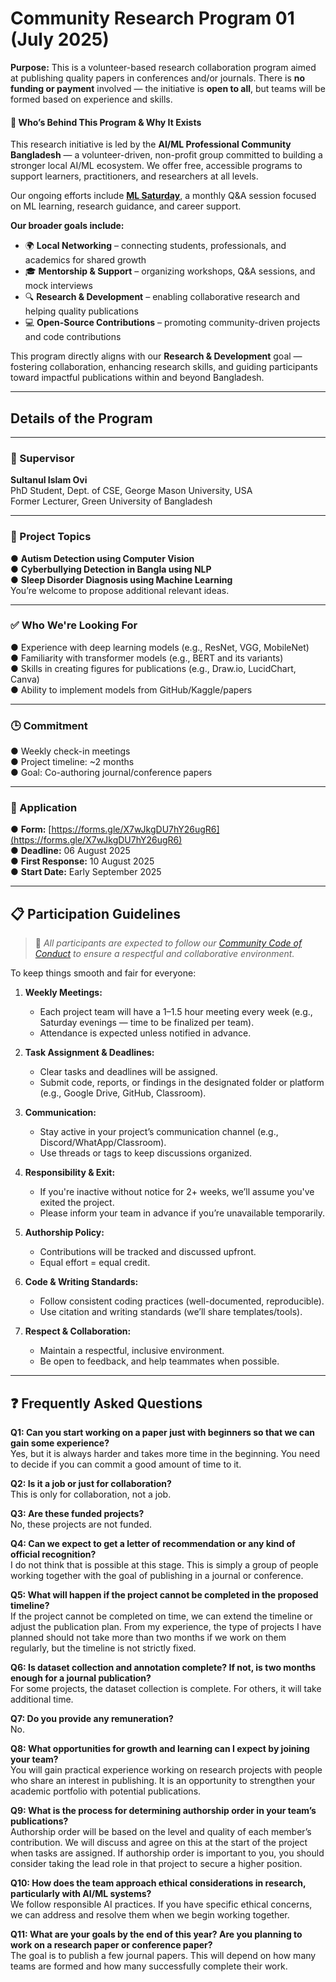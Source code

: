# Community Research Program 01 (July 2025)

**Purpose:**
This is a volunteer-based research collaboration program aimed at publishing quality papers in conferences and/or journals.
There is **no funding or payment** involved — the initiative is **open to all**, but teams will be formed based on experience and skills.

#### 👥 Who’s Behind This Program & Why It Exists

This research initiative is led by the **AI/ML Professional Community Bangladesh** — a volunteer-driven, non-profit group committed to building a stronger local AI/ML ecosystem. We offer free, accessible programs to support learners, practitioners, and researchers at all levels.

Our ongoing efforts include **[ML Saturday](https://youtube.com/playlist?list=PL6_zFMqdurBpU8jlJWujAOHnF_GXX4nEe&si=Wlj6tL8D3ZVyApBa)**, a monthly Q\&A session focused on ML learning, research guidance, and career support.

**Our broader goals include:**

* 🌍 **Local Networking** – connecting students, professionals, and academics for shared growth
* 🎓 **Mentorship & Support** – organizing workshops, Q\&A sessions, and mock interviews
* 🔍 **Research & Development** – enabling collaborative research and helping quality publications
* 💻 **Open-Source Contributions** – promoting community-driven projects and code contributions

This program directly aligns with our **Research & Development** goal — fostering collaboration, enhancing research skills, and guiding participants toward impactful publications within and beyond Bangladesh.

---

## Details of the Program

---

### 🔬 Supervisor

**Sultanul Islam Ovi**  
PhD Student, Dept. of CSE, George Mason University, USA  
Former Lecturer, Green University of Bangladesh

---

### 📌 Project Topics

● **Autism Detection using Computer Vision**  
● **Cyberbullying Detection in Bangla using NLP**  
● **Sleep Disorder Diagnosis using Machine Learning**   
You’re welcome to propose additional relevant ideas.

---

### ✅ Who We're Looking For
● Experience with deep learning models (e.g., ResNet, VGG, MobileNet)  
● Familiarity with transformer models (e.g., BERT and its variants)  
● Skills in creating figures for publications (e.g., Draw\.io, LucidChart, Canva)  
● Ability to implement models from GitHub/Kaggle/papers  

---

### 🕒 Commitment

● Weekly check-in meetings  
● Project timeline: \~2 months  
● Goal: Co-authoring journal/conference papers  

---

### 📝 Application

● **Form:** [https://forms.gle/X7wJkgDU7hY26ugR6](https://forms.gle/X7wJkgDU7hY26ugR6)  
● **Deadline:** 06 August 2025  
● **First Response:** 10 August 2025  
● **Start Date:** Early September 2025  

---

## 📋 Participation Guidelines

> 🔗 *All participants are expected to follow our [Community Code of Conduct](https://github.com/aimlcommunitybd/public-docs/blob/main/legal/code-of-conduct.md) to ensure a respectful and collaborative environment.*

To keep things smooth and fair for everyone:

1. **Weekly Meetings:**

   * Each project team will have a 1–1.5 hour meeting every week (e.g., Saturday evenings — time to be finalized per team).
   * Attendance is expected unless notified in advance.

2. **Task Assignment & Deadlines:**

   * Clear tasks and deadlines will be assigned.
   * Submit code, reports, or findings in the designated folder or platform (e.g., Google Drive, GitHub, Classroom).

3. **Communication:**

   * Stay active in your project’s communication channel (e.g., Discord/WhatApp/Classroom).
   * Use threads or tags to keep discussions organized.

4. **Responsibility & Exit:**

   * If you're inactive without notice for 2+ weeks, we’ll assume you've exited the project.
   * Please inform your team in advance if you’re unavailable temporarily.

5. **Authorship Policy:**

   * Contributions will be tracked and discussed upfront.
   * Equal effort = equal credit.

6. **Code & Writing Standards:**

   * Follow consistent coding practices (well-documented, reproducible).
   * Use citation and writing standards (we’ll share templates/tools).

7. **Respect & Collaboration:**

   * Maintain a respectful, inclusive environment.
   * Be open to feedback, and help teammates when possible.

---

## ❓ Frequently Asked Questions

**Q1: Can you start working on a paper just with beginners so that we can gain some experience?**  
Yes, but it is always harder and takes more time in the beginning. You need to decide if you can commit a good amount of time to it.

**Q2: Is it a job or just for collaboration?**  
This is only for collaboration, not a job.

**Q3: Are these funded projects?**  
No, these projects are not funded.

**Q4: Can we expect to get a letter of recommendation or any kind of official recognition?**  
I do not think that is possible at this stage. This is simply a group of people working together with the goal of publishing in a journal or conference.

**Q5: What will happen if the project cannot be completed in the proposed timeline?**  
If the project cannot be completed on time, we can extend the timeline or adjust the publication plan. From my experience, the type of projects I have planned should not take more than two months if we work on them regularly, but the timeline is not strictly fixed. 

**Q6: Is dataset collection and annotation complete? If not, is two months enough for a journal publication?**  
For some projects, the dataset collection is complete. For others, it will take additional time.

**Q7: Do you provide any remuneration?**  
No.

**Q8: What opportunities for growth and learning can I expect by joining your team?**  
You will gain practical experience working on research projects with people who share an interest in publishing. It is an opportunity to strengthen your academic portfolio with potential publications.

**Q9: What is the process for determining authorship order in your team’s publications?**  
Authorship order will be based on the level and quality of each member’s contribution. We will discuss and agree on this at the start of the project when tasks are assigned. If authorship order is important to you, you should consider taking the lead role in that project to secure a higher position.

**Q10: How does the team approach ethical considerations in research, particularly with AI/ML systems?**  
We follow responsible AI practices. If you have specific ethical concerns, we can address and resolve them when we begin working together.

**Q11: What are your goals by the end of this year? Are you planning to work on a research paper or conference paper?**  
The goal is to publish a few journal papers. This will depend on how many teams are formed and how many successfully complete their work.
